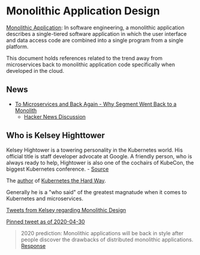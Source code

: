 # Monolithic Application Design

[Monolithic Application](https://en.wikipedia.org/wiki/Monolithic_application): In software engineering, a monolithic application describes a single-tiered software application in which the user interface and data access code are combined into a single program from a single platform.

This document holds references related to the trend away from microservices back to monolithic application code specifically when developed in the cloud.

## News

* [To Microservices and Back Again - Why Segment Went Back to a Monolith](https://www.infoq.com/news/2020/04/microservices-back-again/)
  * [Hacker News Discussion](https://news.ycombinator.com/item?id=23017160)

## Who is Kelsey Highttower

Kelsey Hightower is a towering personality in the Kubernetes world. His official title is staff developer advocate at Google. A friendly person, who is always ready to help, Hightower is also one of the cochairs of KubeCon, the biggest Kubernetes conference. - [Source](https://www.admin-magazine.com/Archive/2018/43/Google-developer-advocate-Kelsey-Hightower-shares-his-thoughts-on-Kubernetes-and-the-culture-of-open-source)

The [author](https://github.com/kelseyhightower) of [Kubernetes the Hard Way](https://github.com/kelseyhightower/kubernetes-the-hard-way).

Generally he is a "who said" of the greatest magnatude when it comes to Kubernetes and microservices.

[Tweets from Kelsey regarding Monolithic Design](https://twitter.com/search?pf=on&q=%28monolithic%20OR%20monoliths%20OR%20monolith%29%20%28from%3Akelseyhightower%29)

[Pinned tweet as of 2020-04-30](https://twitter.com/kelseyhightower/status/940259898331238402)
> 2020 prediction: Monolithic applications will be back in style after people discover the drawbacks of distributed monolithic applications.
[Response](https://twitter.com/kelseyhightower/status/1336049788295413760?s=09)


